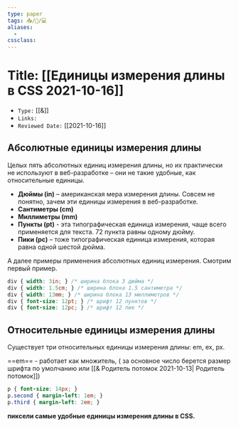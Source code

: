 ```yaml
---
type: paper
tags: 📥️/📜️/💻
aliases:
  - 
cssclass: 
---
```




# Title: **[[Единицы измерения длины в CSS 2021-10-16]]**
- `Type:` [[&]]
- `Links:`
- `Reviewed Date:` [[2021-10-16]]


## Абсолютные единицы измерения длины

Целых пять абсолютных единиц измерения длины, но их практически не используют в веб-разработке – они не такие удобные, как относительные единицы.

-   **Дюймы (in)** – американская мера измерения длины. Совсем не понятно, зачем эти единицы измерения в веб-разработке.
-   **Сантиметры (cm)**
-   **Миллиметры (mm)**
-   **Пункты (pt)** - эта типографическая единица измерения, чаще всего применяется для текста. 72 пункта равны одному дюйму.
-   **Пики (pc)** – тоже типографическая единица измерения, которая равна одной шестой дюйма.

А далее примеры применения абсолютных единиц измерения. Смотрим первый пример.
```css
div { width: 3in; } /* ширина блока 3 дюйма */
div { width: 1.5cm; } /* ширина блока 1.5 сантиметра */
div { width: 13mm; } /* ширина блока 13 миллиметров */
div { font-size: 12pt; } /* шрифт 12 пунктов */
div { font-size: 12pc; } /* шрифт 12 пик */
```

## Относительные единицы измерения длины

Существует три относительных единицы измерения длины: em, ex, px.

==em== - работает как множитель, ( за основное число берется размер шрифта по умолчанию или [[& Родитель потомок 2021-10-13| Родитель потомок]])

```css
p { font-size: 14px; }  
p.second { margin-left: 1em; }  
p.third { margin-left: 2em; }
```

**пиксели самые удобные единицы измерения длины в CSS.**